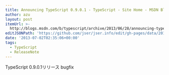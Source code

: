 ```yaml
---
title: Announcing TypeScript 0.9.0.1 - TypeScript - Site Home - MSDN Blogs
author: azu
layout: post
itemUrl: >-
  http://blogs.msdn.com/b/typescript/archive/2013/06/28/announcing-typescript-0-9-0-1.aspx
editJSONPath: 'https://github.com/jser/jser.info/edit/gh-pages/data/2013/07/index.json'
date: '2013-07-02T02:35:06+00:00'
tags:
  - TypeScript
  - ReleaseNote
---
```

TypeScript 0.9.0.1リリース
bugfix
